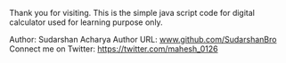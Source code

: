 Thank you for visiting.
This is the simple java script code for digital calculator used for learning purpose only.

Author: Sudarshan Acharya
Author URL: www.github.com/SudarshanBro
Connect me on Twitter: https://twitter.com/mahesh_0126
